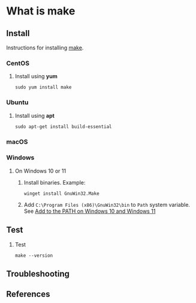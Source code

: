 # What is make

## Install

Instructions for installing [make].

### CentOS

1. Install using **yum**

   ```console
   sudo yum install make
   ```

### Ubuntu

1. Install using **apt**

   ```console
   sudo apt-get install build-essential
   ```

### macOS

### Windows

1. On Windows 10 or 11

   1. Install binaries.
      Example:

      ```console
      winget install GnuWin32.Make
      ```

   1. Add `C:\Program Files (x86)\GnuWin32\bin` to `Path` system variable.
      See [Add to the PATH on Windows 10 and Windows 11]

## Test

1. Test

   ```console
   make --version
   ```

## Troubleshooting

## References

[Add to the PATH on Windows 10 and Windows 11]: https://www.architectryan.com/2018/03/17/add-to-the-path-on-windows-10/
[make]: https://www.gnu.org/software/make
